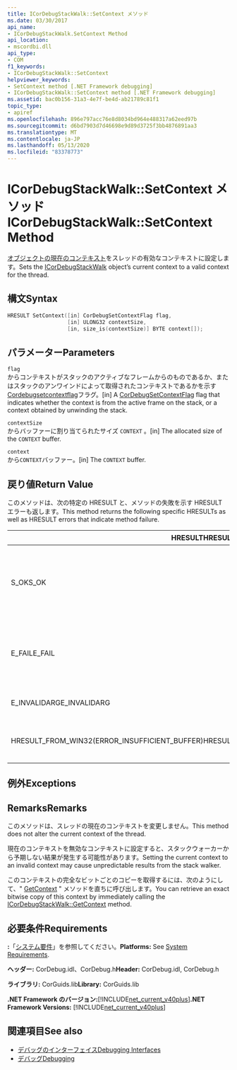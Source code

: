 ```yaml
---
title: ICorDebugStackWalk::SetContext メソッド
ms.date: 03/30/2017
api_name:
- ICorDebugStackWalk.SetContext Method
api_location:
- mscordbi.dll
api_type:
- COM
f1_keywords:
- ICorDebugStackWalk::SetContext
helpviewer_keywords:
- SetContext method [.NET Framework debugging]
- ICorDebugStackWalk::SetContext method [.NET Framework debugging]
ms.assetid: bac0b156-31a3-4e7f-be4d-ab21789c81f1
topic_type:
- apiref
ms.openlocfilehash: 896e797acc76e8d8034bd964e488317a62eed97b
ms.sourcegitcommit: d6bd7903d7d46698e9d89d3725f3bb4876891aa3
ms.translationtype: MT
ms.contentlocale: ja-JP
ms.lasthandoff: 05/13/2020
ms.locfileid: "83378773"
---
```

# <a name="icordebugstackwalksetcontext-method"></a><span data-ttu-id="9170b-102">ICorDebugStackWalk::SetContext メソッド</span><span class="sxs-lookup"><span data-stu-id="9170b-102">ICorDebugStackWalk::SetContext Method</span></span>
<span data-ttu-id="9170b-103">[オブジェクトの現在のコンテキスト](icordebugstackwalk-interface.md)をスレッドの有効なコンテキストに設定します。</span><span class="sxs-lookup"><span data-stu-id="9170b-103">Sets the [ICorDebugStackWalk](icordebugstackwalk-interface.md) object’s current context to a valid context for the thread.</span></span>  
  
## <a name="syntax"></a><span data-ttu-id="9170b-104">構文</span><span class="sxs-lookup"><span data-stu-id="9170b-104">Syntax</span></span>  
  
```cpp  
HRESULT SetContext([in] CorDebugSetContextFlag flag,  
                   [in] ULONG32 contextSize,  
                   [in, size_is(contextSize)] BYTE context[]);  
```  
  
## <a name="parameters"></a><span data-ttu-id="9170b-105">パラメーター</span><span class="sxs-lookup"><span data-stu-id="9170b-105">Parameters</span></span>  
 `flag`  
 <span data-ttu-id="9170b-106">からコンテキストがスタックのアクティブなフレームからのものであるか、またはスタックのアンワインドによって取得されたコンテキストであるかを示す[Cordebugsetcontextflag](cordebugsetcontextflag-enumeration.md)フラグ。</span><span class="sxs-lookup"><span data-stu-id="9170b-106">[in] A [CorDebugSetContextFlag](cordebugsetcontextflag-enumeration.md) flag that indicates whether the context is from the active frame on the stack, or a context obtained by unwinding the stack.</span></span>  
  
 `contextSize`  
 <span data-ttu-id="9170b-107">からバッファーに割り当てられたサイズ `CONTEXT` 。</span><span class="sxs-lookup"><span data-stu-id="9170b-107">[in] The allocated size of the `CONTEXT` buffer.</span></span>  
  
 `context`  
 <span data-ttu-id="9170b-108">から`CONTEXT`バッファー。</span><span class="sxs-lookup"><span data-stu-id="9170b-108">[in] The `CONTEXT` buffer.</span></span>  
  
## <a name="return-value"></a><span data-ttu-id="9170b-109">戻り値</span><span class="sxs-lookup"><span data-stu-id="9170b-109">Return Value</span></span>  
 <span data-ttu-id="9170b-110">このメソッドは、次の特定の HRESULT と、メソッドの失敗を示す HRESULT エラーも返します。</span><span class="sxs-lookup"><span data-stu-id="9170b-110">This method returns the following specific HRESULTs as well as HRESULT errors that indicate method failure.</span></span>  
  
|<span data-ttu-id="9170b-111">HRESULT</span><span class="sxs-lookup"><span data-stu-id="9170b-111">HRESULT</span></span>|<span data-ttu-id="9170b-112">説明</span><span class="sxs-lookup"><span data-stu-id="9170b-112">Description</span></span>|  
|-------------|-----------------|  
|<span data-ttu-id="9170b-113">S_OK</span><span class="sxs-lookup"><span data-stu-id="9170b-113">S_OK</span></span>|<span data-ttu-id="9170b-114">`ICorDebugStackWalk`オブジェクトのコンテキストが正常に設定されました。</span><span class="sxs-lookup"><span data-stu-id="9170b-114">The `ICorDebugStackWalk` object's context was successfully set.</span></span>|  
|<span data-ttu-id="9170b-115">E_FAIL</span><span class="sxs-lookup"><span data-stu-id="9170b-115">E_FAIL</span></span>|<span data-ttu-id="9170b-116">`ICorDebugStackWalk`オブジェクトのコンテキストが設定されていません。</span><span class="sxs-lookup"><span data-stu-id="9170b-116">The `ICorDebugStackWalk` object's context was not set.</span></span>|  
|<span data-ttu-id="9170b-117">E_INVALIDARG</span><span class="sxs-lookup"><span data-stu-id="9170b-117">E_INVALIDARG</span></span>|<span data-ttu-id="9170b-118">コンテキストが null です。</span><span class="sxs-lookup"><span data-stu-id="9170b-118">The context is null.</span></span>|  
|<span data-ttu-id="9170b-119">HRESULT_FROM_WIN32(ERROR_INSUFFICIENT_BUFFER)</span><span class="sxs-lookup"><span data-stu-id="9170b-119">HRESULT_FROM_WIN32(ERROR_INSUFFICIENT_BUFFER)</span></span>|<span data-ttu-id="9170b-120">コンテキストバッファーが小さすぎます。</span><span class="sxs-lookup"><span data-stu-id="9170b-120">The context buffer is too small.</span></span>|  
  
## <a name="exceptions"></a><span data-ttu-id="9170b-121">例外</span><span class="sxs-lookup"><span data-stu-id="9170b-121">Exceptions</span></span>  
  
## <a name="remarks"></a><span data-ttu-id="9170b-122">Remarks</span><span class="sxs-lookup"><span data-stu-id="9170b-122">Remarks</span></span>  
 <span data-ttu-id="9170b-123">このメソッドは、スレッドの現在のコンテキストを変更しません。</span><span class="sxs-lookup"><span data-stu-id="9170b-123">This method does not alter the current context of the thread.</span></span>  
  
 <span data-ttu-id="9170b-124">現在のコンテキストを無効なコンテキストに設定すると、スタックウォーカーから予期しない結果が発生する可能性があります。</span><span class="sxs-lookup"><span data-stu-id="9170b-124">Setting the current context to an invalid context may cause unpredictable results from the stack walker.</span></span>  
  
 <span data-ttu-id="9170b-125">このコンテキストの完全なビットごとのコピーを取得するには、次のようにして、" [GetContext](icordebugstackwalk-getcontext-method.md) " メソッドを直ちに呼び出します。</span><span class="sxs-lookup"><span data-stu-id="9170b-125">You can retrieve an exact bitwise copy of this context by immediately calling the [ICorDebugStackWalk::GetContext](icordebugstackwalk-getcontext-method.md) method.</span></span>  
  
## <a name="requirements"></a><span data-ttu-id="9170b-126">必要条件</span><span class="sxs-lookup"><span data-stu-id="9170b-126">Requirements</span></span>  
 <span data-ttu-id="9170b-127">**:**「[システム要件](../../get-started/system-requirements.md)」を参照してください。</span><span class="sxs-lookup"><span data-stu-id="9170b-127">**Platforms:** See [System Requirements](../../get-started/system-requirements.md).</span></span>  
  
 <span data-ttu-id="9170b-128">**ヘッダー:** CorDebug.idl、CorDebug.h</span><span class="sxs-lookup"><span data-stu-id="9170b-128">**Header:** CorDebug.idl, CorDebug.h</span></span>  
  
 <span data-ttu-id="9170b-129">**ライブラリ:** CorGuids.lib</span><span class="sxs-lookup"><span data-stu-id="9170b-129">**Library:** CorGuids.lib</span></span>  
  
 <span data-ttu-id="9170b-130">**.NET Framework のバージョン:**[!INCLUDE[net_current_v40plus](../../../../includes/net-current-v40plus-md.md)]</span><span class="sxs-lookup"><span data-stu-id="9170b-130">**.NET Framework Versions:** [!INCLUDE[net_current_v40plus](../../../../includes/net-current-v40plus-md.md)]</span></span>  
  
## <a name="see-also"></a><span data-ttu-id="9170b-131">関連項目</span><span class="sxs-lookup"><span data-stu-id="9170b-131">See also</span></span>

- [<span data-ttu-id="9170b-132">デバッグのインターフェイス</span><span class="sxs-lookup"><span data-stu-id="9170b-132">Debugging Interfaces</span></span>](debugging-interfaces.md)
- [<span data-ttu-id="9170b-133">デバッグ</span><span class="sxs-lookup"><span data-stu-id="9170b-133">Debugging</span></span>](index.md)
